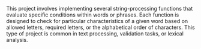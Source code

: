 This project involves implementing several string-processing functions that evaluate specific conditions within words or phrases. Each function is designed to check for particular characteristics of a given word based on allowed letters, required letters, or the alphabetical order of characters. This type of project is common in text processing, validation tasks, or lexical analysis.
